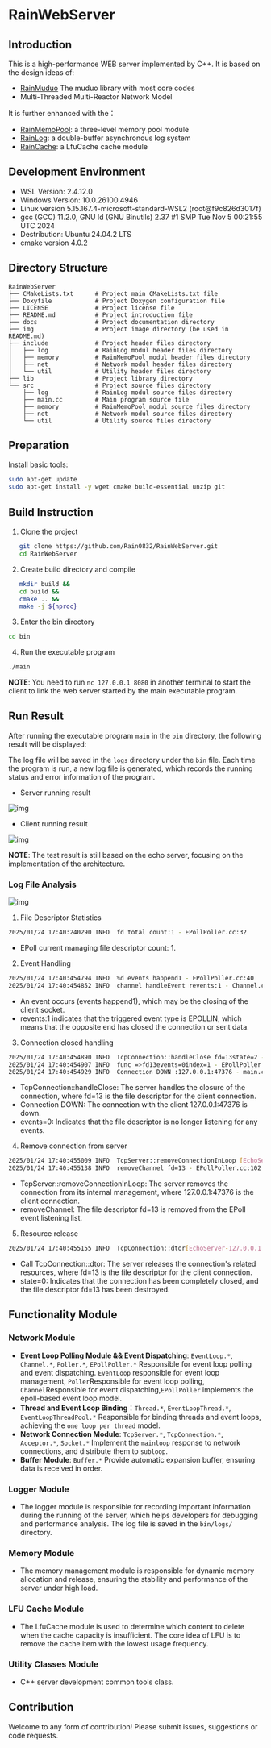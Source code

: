 # RainWebServer

## Introduction
This is a high-performance WEB server implemented by C++.
It is based on the design ideas of:
- [RainMuduo](https://github.com/Rain0832/RainModuo.git) The muduo library with most core codes
- Multi-Threaded Multi-Reactor Network Model

It is further enhanced with the：
- [RainMemoPool](https://github.com/Rain0832/RainMemoPool.git): a three-level memory pool module
- [RainLog](https://github.com/Rain0832/RainLog.git): a double-buffer asynchronous log system
- [RainCache](https://github.com/Rain0832/RainCache.git): a LfuCache cache module

## Development Environment
* WSL Version: 2.4.12.0
* Windows Version: 10.0.26100.4946
* Linux version 5.15.167.4-microsoft-standard-WSL2 (root@f9c826d3017f) 
* gcc (GCC) 11.2.0, GNU ld (GNU Binutils) 2.37 #1 SMP Tue Nov 5 00:21:55 UTC 2024
* Destribution: Ubuntu 24.04.2 LTS
* cmake version 4.0.2

## Directory Structure
```shell
RainWebServer
├── CMakeLists.txt      # Project main CMakeLists.txt file
├── Doxyfile            # Project Doxygen configuration file
├── LICENSE             # Project license file
├── README.md           # Project introduction file
├── docs                # Project documentation directory
├── img                 # Project image directory (be used in README.md)
├── include             # Project header files directory
│   ├── log             # RainLog modul header files directory
│   ├── memory          # RainMemoPool modul header files directory
│   ├── net             # Network modul header files directory
│   └── util            # Utility header files directory
├── lib                 # Project library directory
└── src                 # Project source files directory
    ├── log             # RainLog modul source files directory
    ├── main.cc         # Main program source file
    ├── memory          # RainMemoPool modul source files directory
    ├── net             # Network modul source files directory
    └── util            # Utility source files directory
```

## Preparation
Install basic tools:

```bash
sudo apt-get update
sudo apt-get install -y wget cmake build-essential unzip git
```

## Build Instruction
1. Clone the project
```bash
   git clone https://github.com/Rain0832/RainWebServer.git
   cd RainWebServer
```

2. Create build directory and compile
```bash
   mkdir build &&
   cd build &&
   cmake .. &&
   make -j ${nproc}
```

3. Enter the bin directory
```bash
cd bin
```

4. Run the executable program
```bash
./main 
```

**NOTE**: You need to run `nc 127.0.0.1 8080` in another terminal to start the client to link the web server started by the main executable program.

## Run Result
After running the executable program `main` in the `bin` directory, the following result will be displayed:

The log file will be saved in the `logs` directory under the `bin` file. Each time the program is run, a new log file is generated, which records the running status and error information of the program.

- Server running result

![img](./img/1.png)

- Client running result
 
![img](./img/2.png)

**NOTE**: The test result is still based on the echo server, focusing on the implementation of the architecture.

### Log File Analysis
![img](./img/3.png)

1. File Descriptor Statistics
```bash
2025/01/24 17:40:240290 INFO  fd total count:1 - EPollPoller.cc:32
```

- EPoll current managing file descriptor count: 1.

2. Event Handling
```bash
2025/01/24 17:40:454794 INFO  %d events happend1 - EPollPoller.cc:40
2025/01/24 17:40:454852 INFO  channel handleEvent revents:1 - Channel.cc:73
```

- An event occurs (events happend1), which may be the closing of the client socket.
- revents:1 indicates that the triggered event type is EPOLLIN, which means that the opposite end has closed the connection or sent data.

3. Connection closed handling
```bash
2025/01/24 17:40:454890 INFO  TcpConnection::handleClose fd=13state=2 - TcpConnection.cc:241
2025/01/24 17:40:454907 INFO  func =>fd13events=0index=1 - EPollPoller.cc:66
2025/01/24 17:40:454929 INFO  Connection DOWN :127.0.0.1:47376 - main.cc:44
```

- TcpConnection::handleClose: The server handles the closure of the connection, where fd=13 is the file descriptor for the client connection.
- Connection DOWN: The connection with the client 127.0.0.1:47376 is down.
- events=0: Indicates that the file descriptor is no longer listening for any events.

4. Remove connection from server
```bash 
2025/01/24 17:40:455009 INFO  TcpServer::removeConnectionInLoop [EchoServer] - connection %sEchoServer-127.0.0.1:8080#1 - TcpServer.cc:114
2025/01/24 17:40:455138 INFO  removeChannel fd=13 - EPollPoller.cc:102
```
- TcpServer::removeConnectionInLoop: The server removes the connection from its internal management, where 127.0.0.1:47376 is the client connection.
- removeChannel: The file descriptor fd=13 is removed from the EPoll event listening list.

5. Resource release
```bash 
2025/01/24 17:40:455155 INFO  TcpConnection::dtor[EchoServer-127.0.0.1:8080#1]at fd=13state=0 - TcpConnection.cc:58
```
- Call TcpConnection::dtor: The server releases the connection's related resources, where fd=13 is the file descriptor for the client connection.
- state=0: Indicates that the connection has been completely closed, and the file descriptor fd=13 has been destroyed.


## Functionality Module

### Network Module
- **Event Loop Polling Module && Event Dispatching**: `EventLoop.*`, `Channel.*`, `Poller.*`, `EPollPoller.*` Responsible for event loop polling and event dispatching. `EventLoop` responsible for event loop management, `Poller`Responsible for event loop polling, `Channel`Responsible for event dispatching,`EPollPoller` implements the epoll-based event loop model.
- **Thread and Event Loop Binding**：`Thread.*`, `EventLoopThread.*`, `EventLoopThreadPool.*` Responsible for binding threads and event loops, achieving the `one loop per thread` model.
- **Network Connection Module**: `TcpServer.*`, `TcpConnection.*`, `Acceptor.*`, `Socket.*` Implement the `mainloop` response to network connections, and distribute them to `subloop`.
- **Buffer Module**: `Buffer.*` Provide automatic expansion buffer, ensuring data is received in order.

### Logger Module
- The logger module is responsible for recording important information during the running of the server, which helps developers for debugging and performance analysis. The log file is saved in the `bin/logs/` directory.

### Memory Module
- The memory management module is responsible for dynamic memory allocation and release, ensuring the stability and performance of the server under high load.

### LFU Cache Module
- The LfuCache module is used to determine which content to delete when the cache capacity is insufficient. The core idea of LFU is to remove the cache item with the lowest usage frequency.

### Utility Classes Module
- C++ server development common tools class.

## Contribution
Welcome to any form of contribution! Please submit issues, suggestions or code requests.
